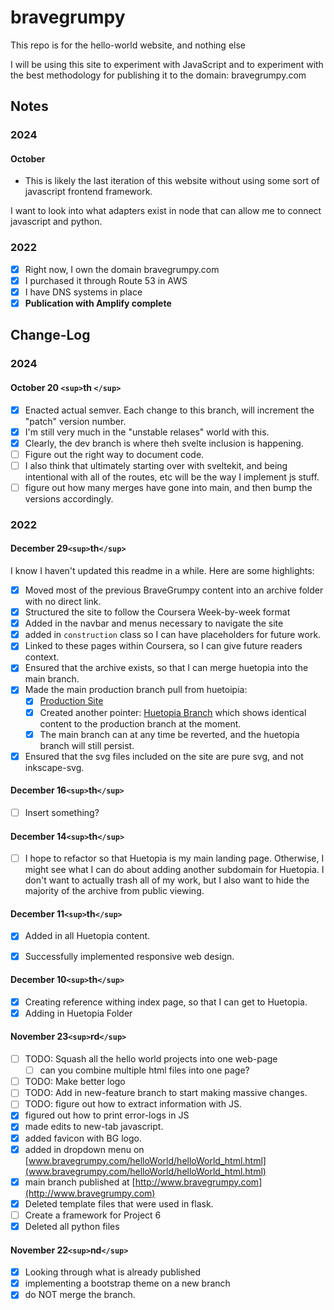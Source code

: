 # bravegrumpy

This repo is for the hello-world website, and nothing else

I will be using this site to experiment with JavaScript and to experiment with
the best methodology for publishing it to the domain: bravegrumpy.com

## Notes

### 2024

#### October

- This is likely the last iteration of this website without using some sort of javascript frontend framework.

I want to look into what adapters exist in node that  can allow me to connect javascript and python.

### 2022

- [X] Right now, I own the domain bravegrumpy.com
- [X] I purchased it through Route 53 in AWS
- [X] I have DNS systems in place
- [X] __Publication with Amplify complete__

## Change-Log

### 2024

#### October 20 `<sup>`th `</sup>`

- [x] Enacted actual semver. Each change to this branch, will increment the "patch" version number.
- [x] I'm still very much in the "unstable relases" world with this.
- [x] Clearly, the dev branch is  where theh svelte inclusion is happening.
- [ ] Figure out the right  way to document code.
- [ ] I also think that ultimately starting over with sveltekit, and being intentional with all of the routes, etc will be the way I implement js stuff.
- [ ] figure out how many merges have gone into main, and then bump the versions accordingly.

### 2022

#### December 29`<sup>`th`</sup>`

I know I haven't updated this readme in a while. Here are some highlights:

- [X] Moved most of the previous BraveGrumpy content into an archive folder with no direct link.
- [X] Structured the site to follow the Coursera Week-by-week format
- [X] Added in the navbar and menus necessary to navigate the site
- [X] added in `construction` class so I can have placeholders for future work.
- [X] Linked to these pages within Coursera, so I can give future readers context.
- [X] Ensured that the archive exists, so that I can merge huetopia into the main branch.
- [X] Made the main production branch pull from huetoipia:
  - [X] [Production Site](https://www.bravegrumpy.com)
  - [X] Created another pointer: [Huetopia Branch](https://huetopia.bravegrumpy.com) which shows identical content to the production branch at the moment.
  - [X] The main branch can at any time be reverted, and the huetopia branch will still persist.
- [X] Ensured that the svg files included on the site are pure svg, and not inkscape-svg.

#### December 16`<sup>`th`</sup>`

- [ ] Insert something?

#### December 14`<sup>`th`</sup>`

- [ ] I hope to refactor so that Huetopia is my main landing page. Otherwise, I might see what I can do about adding another subdomain for Huetopia.
  I don't want to actually trash all of my work, but I also want to hide the majority of the archive from public viewing.

#### December 11`<sup>`th`</sup>`

-[x] Added in all Huetopia content.

- [X] Successfully implemented responsive web design.

#### December 10`<sup>`th`</sup>`

- [X] Creating reference withing index page, so that I can get to Huetopia.
- [X] Adding in Huetopia Folder

#### November 23`<sup>`rd`</sup>`

- [ ] TODO: Squash all the hello world projects into one web-page
  - [ ] can you combine multiple html files into one page?
- [ ] TODO: Make better logo
- [ ] TODO: Add in new-feature branch to start making massive changes.
- [ ] TODO: figure out how to extract information with JS.
- [X] figured out how to print error-logs in JS
- [X] made edits to new-tab javascript.
- [X] added favicon with BG logo.
- [X] added in dropdown menu on [www.bravegrumpy.com/helloWorld/helloWorld_html.html](www.bravegrumpy.com/helloWorld/helloWorld_html.html)
- [X] main branch published at [http://www.bravegrumpy.com](http://www.bravegrumpy.com)
- [X] Deleted template files that were used in flask.
- [ ] Create a framework for Project 6
- [X] Deleted all python files

#### November 22`<sup>`nd`</sup>`

- [X] Looking through what is already published
- [X] implementing a bootstrap theme on a new branch
- [X] do NOT merge the branch.
